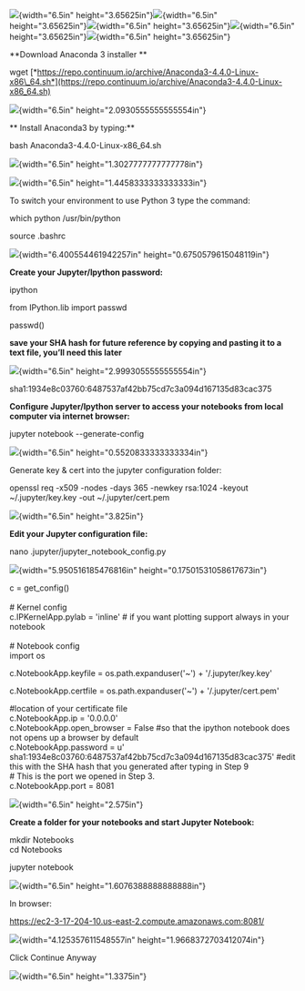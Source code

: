 ![](./media/image1.png){width="6.5in"
height="3.65625in"}![](./media/image2.png){width="6.5in"
height="3.65625in"}![](./media/image3.png){width="6.5in"
height="3.65625in"}![](./media/image4.png){width="6.5in"
height="3.65625in"}![](./media/image5.png){width="6.5in"
height="3.65625in"}

**Download Anaconda 3 installer **

wget
[*https://repo.continuum.io/archive/Anaconda3-4.4.0-Linux-x86\_64.sh*](https://repo.continuum.io/archive/Anaconda3-4.4.0-Linux-x86_64.sh)

![](./media/image6.png){width="6.5in" height="2.0930555555555554in"}

** Install Anaconda3 by typing:**

bash Anaconda3-4.4.0-Linux-x86\_64.sh

![](./media/image7.png){width="6.5in" height="1.3027777777777778in"}

![](./media/image8.png){width="6.5in" height="1.4458333333333333in"}

To switch your environment to use Python 3 type the command:

which python /usr/bin/python

source .bashrc

![](./media/image9.png){width="6.400554461942257in"
height="0.6750579615048119in"}

**Create your Jupyter/Ipython password:**

ipython

from IPython.lib import passwd

passwd()

**save your SHA hash for future reference by copying and pasting it to a
text file, you’ll need this later**

![](./media/image10.png){width="6.5in" height="2.9993055555555554in"}

sha1:1934e8c03760:6487537af42bb75cd7c3a094d167135d83cac375

**Configure Jupyter/Ipython server to access your notebooks from local
computer via internet browser:**

jupyter notebook --generate-config

![](./media/image11.png){width="6.5in" height="0.5520833333333334in"}

Generate key & cert into the jupyter configuration folder:

openssl req -x509 -nodes -days 365 -newkey rsa:1024 -keyout
\~/.jupyter/key.key -out \~/.jupyter/cert.pem

![](./media/image12.png){width="6.5in" height="3.825in"}

**Edit your Jupyter configuration file:**

nano .jupyter/jupyter\_notebook\_config.py

![](./media/image13.png){width="5.950516185476816in"
height="0.17501531058617673in"}

c = get\_config()\
\
\# Kernel config\
c.IPKernelApp.pylab = 'inline' \# if you want plotting support always in
your notebook\
\
\# Notebook config\
import os

c.NotebookApp.keyfile = os.path.expanduser('\~') + '/.jupyter/key.key'

c.NotebookApp.certfile = os.path.expanduser('\~') + '/.jupyter/cert.pem'

\#location of your certificate file\
c.NotebookApp.ip = '0.0.0.0'\
c.NotebookApp.open\_browser = False \#so that the ipython notebook does
not opens up a browser by default\
c.NotebookApp.password = u'
sha1:1934e8c03760:6487537af42bb75cd7c3a094d167135d83cac375' \#edit this
with the SHA hash that you generated after typing in Step 9\
\# This is the port we opened in Step 3.\
c.NotebookApp.port = 8081

![](./media/image14.png){width="6.5in" height="2.575in"}

**Create a folder for your notebooks and start Jupyter Notebook:**

mkdir Notebooks\
cd Notebooks

jupyter notebook

![](./media/image15.png){width="6.5in" height="1.6076388888888888in"}

In browser:

<https://ec2-3-17-204-10.us-east-2.compute.amazonaws.com:8081/>

![](./media/image16.png){width="4.125357611548557in"
height="1.9668372703412074in"}

Click Continue Anyway

![](./media/image17.png){width="6.5in" height="1.3375in"}
